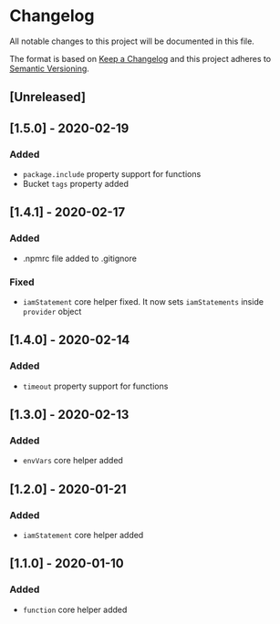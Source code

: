 # Changelog
All notable changes to this project will be documented in this file.

The format is based on [Keep a Changelog](http://keepachangelog.com/en/1.0.0/)
and this project adheres to [Semantic Versioning](http://semver.org/spec/v2.0.0.html).

## [Unreleased]

## [1.5.0] - 2020-02-19
### Added
- `package.include` property support for functions
- Bucket `tags` property added

## [1.4.1] - 2020-02-17
### Added
- .npmrc file added to .gitignore

### Fixed
- `iamStatement` core helper fixed. It now sets `iamStatements` inside `provider` object

## [1.4.0] - 2020-02-14
### Added
- `timeout` property support for functions

## [1.3.0] - 2020-02-13
### Added
- `envVars` core helper added

## [1.2.0] - 2020-01-21
### Added
- `iamStatement` core helper added

## [1.1.0] - 2020-01-10
### Added
- `function` core helper added
